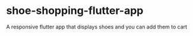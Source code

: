 # shoe-shopping-flutter-app
A responsive flutter app that displays shoes and you can add them to cart
